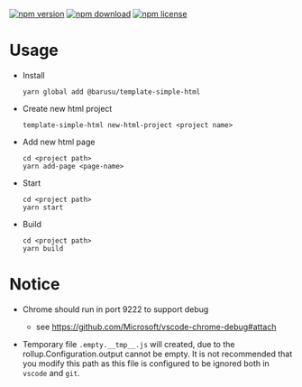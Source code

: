 [![npm version](https://img.shields.io/npm/v/@barusu/template-simple-html.svg)](https://www.npmjs.com/package/@barusu/template-simple-html)
[![npm download](https://img.shields.io/npm/dm/@barusu/template-simple-html.svg)](https://www.npmjs.com/package/@barusu/template-simple-html)
[![npm license](https://img.shields.io/npm/l/@barusu/template-simple-html.svg)](https://www.npmjs.com/package/@barusu/template-simple-html)


# Usage

  * Install
    ```shell
    yarn global add @barusu/template-simple-html
    ```

  * Create new html project
    ```shell
    template-simple-html new-html-project <project name>
    ```

  * Add new html page
    ```shell
    cd <project path>
    yarn add-page <page-name>
    ```

  * Start
    ```shell
    cd <project path>
    yarn start
    ```

  * Build
    ```shell
    cd <project path>
    yarn build
    ```

# Notice
  * Chrome should run in port 9222 to support debug
    - see https://github.com/Microsoft/vscode-chrome-debug#attach

  * Temporary file `.empty.__tmp__.js` will created, due to the rollup.Configuration.output cannot be empty. It is not recommended that you modify this path as this file is configured to be ignored both in `vscode` and `git`.
